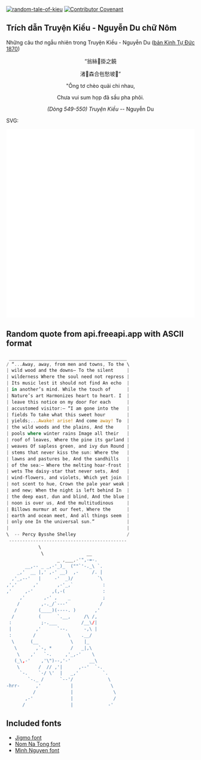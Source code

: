 [![random-tale-of-kieu](https://github.com/huuquyet/random-tale-of-kieu/actions/workflows/random-tale-of-kieu.yml/badge.svg)](https://github.com/huuquyet/random-tale-of-kieu/actions/workflows/random-tale-of-kieu.yml)
[![Contributor Covenant](https://img.shields.io/badge/Contributor%20Covenant-2.1-4baaaa.svg)](.github/CODE_OF_CONDUCT.md "Contributor Covenant 2.1")

## Trích dẫn Truyện Kiều - Nguyễn Du chữ Nôm

Những câu thơ ngẫu nhiên trong Truyện Kiều - Nguyễn Du ([bản Kinh Tự Đức 1870](https://vi.wikisource.org/wiki/Truy%E1%BB%87n_Ki%E1%BB%81u_(b%E1%BA%A3n_Kinh_T%E1%BB%B1_%C4%90%E1%BB%A9c_1870)))

<div align="center">
<!-- START_KIEU -->
      <p class="nom">“翁絲𢴿掛之饒</p>
      <p class="nom">渚𢝙森合㐌愁坡𢴾”</p>
      <p class="quocngu">"Ông tơ chèo quải chi nhau,</p>
      <p class="quocngu">Chưa vui sum họp đã sầu pha phôi.</p>
      <p class="author"><i>(Dòng 549-550) Truyện Kiều</i> -- Nguyễn Du</p>
<!-- END_KIEU -->
</div>

SVG:

<div align="center">
  <img src="./assets/random-kieu.svg" alt="The Tale of Kieu - Nguyen Du">
</div>

## Random quote from api.freeapi.app with ASCII format

<!-- START_QUOTE -->
```rust
 ____________________________________________
/ “...Away, away, from men and towns, To the \
| wild wood and the downs— To the silent     |
| wilderness Where the soul need not repress |
| Its music lest it should not find An echo  |
| in another’s mind. While the touch of      |
| Nature’s art Harmonizes heart to heart. I  |
| leave this notice on my door For each      |
| accustomed visitor:— “I am gone into the   |
| fields To take what this sweet hour        |
| yields;...Awake! arise! And come away! To  |
| the wild woods and the plains, And the     |
| pools where winter rains Image all their   |
| roof of leaves, Where the pine its garland |
| weaves Of sapless green, and ivy dun Round |
| stems that never kiss the sun: Where the   |
| lawns and pastures be, And the sandhills   |
| of the sea:— Where the melting hoar-frost  |
| wets The daisy-star that never sets, And   |
| wind-flowers, and violets, Which yet join  |
| not scent to hue, Crown the pale year weak |
| and new; When the night is left behind In  |
| the deep east, dun and blind, And the blue |
| noon is over us, And the multitudinous     |
| Billows murmur at our feet, Where the      |
| earth and ocean meet, And all things seem  |
| only one In the universal sun.”            |
|                                            |
\  -- Percy Bysshe Shelley                   /
 --------------------------------------------
            \
             \                __ 
                   _ ,___,-'",-=-. 
       __,-- _ _,-'_)_  (""`'-._\ `. 
    _,'  __ |,' ,-' __)  ,-     /. | 
  ,'_,--'   |     -'  _)/         `\ 
,','      ,'       ,-'_,`           : 
,'     ,-'       ,(,-(              : 
     ,'       ,-' ,    _            ; 
    /        ,-._/`---'            / 
   /        (____)(----. )       ,' 
  /         (      `.__,     /\ /, 
 :           ;-.___         /__\/| 
 |         ,'      `--.      -,\ | 
 :        /            \    .__/ 
  \      (__            \    |_ 
   \       ,`-, *       /   _|,\ 
    \    ,'   `-.     ,'_,-'    \ 
   (_\,-'    ,'\")--,'-'       __\ 
    \       /  // ,'|      ,--'  `-. 
     `-.    `-/ \'  |   _,'         `. 
        `-._ /      `--'/             \ 
-hrr-      ,'           |              \ 
          /             |               \ 
       ,-'              |               / 
      /                 |             -'
```
<!-- END_QUOTE -->

## Included fonts

- [Jigmo font](https://github.com/kamichikoichi/jigmo)
- [Nom Na Tong font](https://github.com/nomfoundation/font)
- [Minh Nguyen font](https://github.com/TKYKmori/Minh-Nguyen)
